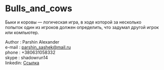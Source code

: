 # Bulls_and_cows
Быки и коровы — логическая игра, в ходе которой за несколько попыток один из игроков должен определить, 
что задумал другой игрок или компьютер.

Author  : Parshin Alexander<br>
e-mail  : parshin_sashek@mail.ru<br>
phone   : +380631058332<br>
skype   : shadowrun14<br>
linkedin: <a href="linkedin.com/in/александр-паршин-b2a938118">Ссылка</a>
